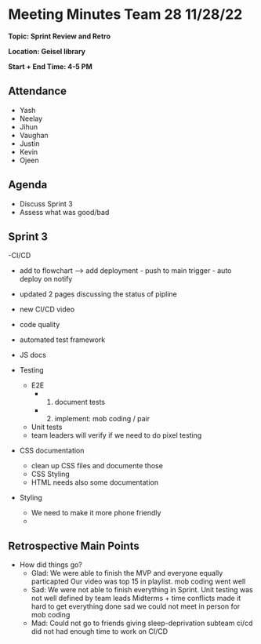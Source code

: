 # Meeting Minutes Team 28 11/28/22

**Topic: Sprint Review and Retro**

**Location: Geisel library**

**Start + End Time: 4-5 PM**

## Attendance
- Yash
- Neelay
- Jihun
- Vaughan
- Justin
- Kevin
- Ojeen

## Agenda
- Discuss Sprint 3
- Assess what was good/bad

## Sprint 3

-CI/CD 

  - add to flowchart --> add deployment 
                          - push to main trigger
                          - auto deploy on notify 
  - updated 2 pages discussing the status of pipline
  - new CI/CD video
  - code quality 
  - automated test framework
  - JS docs

- Testing

  - E2E
    - 1. document tests
    - 2. implement: mob coding / pair
  - Unit tests 
  - team leaders will verify if we need to do pixel testing

- CSS documentation
  - clean up CSS files and documente those
  - CSS Styling 
  - HTML needs also some documentation
  
- Styling

  - We need to make it more phone friendly 
  - 

## Retrospective Main Points

- How did things go?
  - Glad:
     We were able to finish the MVP and everyone equally particapted 
     Our video was top 15 in playlist.
     mob coding went well
  - Sad:
     We were not able to finish everything in Sprint.
     Unit testing was not well defined by team leads
     Midterms + time conflicts made it hard to get everything done
     sad we could not meet in person for mob coding 
  - Mad:
    Could not go to friends giving
    sleep-deprivation 
    subteam ci/cd did not had enough time to work on CI/CD
  